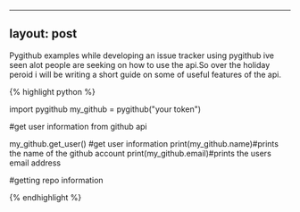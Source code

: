 
---
layout: post
---



Pygithub examples while developing an issue tracker using pygithub ive seen alot people are seeking on how to use the api.So over the holiday peroid i will be writing a short guide on some of useful features of the api.




{% highlight python %}


import pygithub
my_github = pygithub("your token")


#get user information from github api

my_github.get_user() #get user information
print(my_github.name)#prints the name of the github account 
print(my_github.email)#prints the users email address

#getting repo information
 
  
{% endhighlight %}

